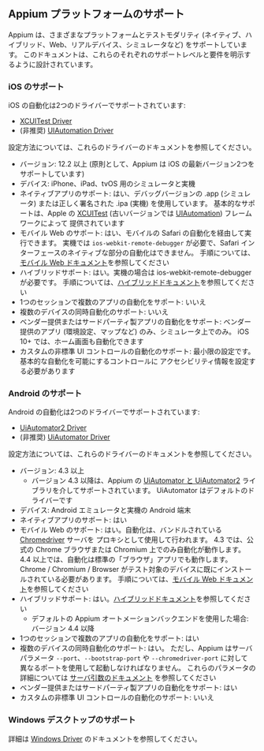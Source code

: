 ## Appium プラットフォームのサポート

Appium は、さまざまなプラットフォームとテストモダリティ 
(ネイティブ、ハイブリッド、Web、リアルデバイス、シミュレータなど) をサポートしています。
このドキュメントは、これらのそれぞれのサポートレベルと要件を明示するように設計されています。

### iOS のサポート

iOS の自動化は2つのドライバーでサポートされています:

* [XCUITest Driver](/docs/en/drivers/ios-xcuitest.md)
* (非推奨) [UIAutomation Driver](/docs/en/drivers/ios-uiautomation.md)

設定方法については、これらのドライバーのドキュメントを参照してください。

* バージョン: 12.2 以上 (原則として、Appium は iOS の最新バージョン2つをサポートしています)
* デバイス: iPhone、iPad、tvOS 用のシミュレータと実機
* ネイティブアプリのサポート: はい、デバッグバージョンの .app (シミュレータ)
  または正しく署名された .ipa (実機) を使用しています。
  基本的なサポートは、Apple の [XCUITest](https://developer.apple.com/reference/xctest) (古いバージョンでは [UIAutomation](https://web.archive.org/web/20160904214108/https://developer.apple.com/library/ios/documentation/DeveloperTools/Reference/UIAutomationRef/)) フレームワークによって
  提供されています
* モバイル Web のサポート: はい、モバイルの Safari の自動化を経由して実行できます。
  実機では `ios-webkit-remote-debugger` が必要で、Safari インターフェースのネイティブな部分の自動化はできません。
  手順については、[モバイル Web ドキュメント](/docs/en/writing-running-appium/web/mobile-web.md)を参照してください
* ハイブリッドサポート: はい。実機の場合は ios-webkit-remote-debugger が必要です。
  手順については、[ハイブリッドドキュメント](/docs/en/writing-running-appium/web/hybrid.md)を参照してください
* 1つのセッションで複数のアプリの自動化をサポート: いいえ
* 複数のデバイスの同時自動化のサポート: いいえ
* ベンダー提供またはサードパーティ製アプリの自動化をサポート: ベンダー提供のアプリ (環境設定、マップなど) のみ、シミュレータ上でのみ。
  iOS 10+ では、ホーム画面も自動化できます
* カスタムの非標準 UI コントロールの自動化のサポート: 最小限の設定です。
  基本的な自動化を可能にするコントロールに
  アクセシビリティ情報を設定する必要があります

### Android のサポート

Android の自動化は2つのドライバーでサポートされています:

* [UiAutomator2 Driver](/docs/en/drivers/android-uiautomator2.md)
* (非推奨) [UiAutomator Driver](/docs/en/drivers/android-uiautomator.md)

設定方法については、これらのドライバーのドキュメントを参照してください。

* バージョン: 4.3 以上
  * バージョン 4.3 以降は、Appium の [UiAutomator と UiAutomator2](http://developer.android.com/tools/testing-support-library/index.html#UIAutomator) ライブラリを介してサポートされています。
    UiAutomator はデフォルトのドライバーです
* デバイス: Android エミュレータと実機の Android 端末
* ネイティブアプリのサポート: はい
* モバイル Web のサポート: はい。自動化は、バンドルされている [Chromedriver](http://chromedriver.chromium.org) サーバを
  プロキシとして使用して行われます。
  4.3 では、公式の Chrome ブラウザまたは Chromium 上でのみ自動化が動作します。
  4.4 以上では、自動化は標準の「ブラウザ」アプリでも動作します。
  Chrome / Chromium / Browser がテスト対象のデバイスに既にインストールされている必要があります。
  手順については、[モバイル Web ドキュメント](/docs/en/writing-running-appium/web/mobile-web.md)を参照してください
* ハイブリッドサポート: はい。[ハイブリッドドキュメント](/docs/en/writing-running-appium/web/hybrid.md)を参照してください
  * デフォルトの Appium オートメーションバックエンドを使用した場合: バージョン 4.4 以降
* 1つのセッションで複数のアプリの自動化をサポート: はい
* 複数のデバイスの同時自動化のサポート: はい。
  ただし、Appium はサーバパラメータ `--port`、`--bootstrap-port` や `--chromedriver-port` に対して
  異なるポートを使用して起動しなければなりません。
  これらのパラメータの詳細については
  [サーバ引数のドキュメント](/docs/en/writing-running-appium/server-args.md) を参照してください
* ベンダー提供またはサードパーティ製アプリの自動化をサポート: はい
* カスタムの非標準 UI コントロールの自動化のサポート: いいえ

### Windows デスクトップのサポート

詳細は [Windows Driver](/docs/en/drivers/windows.md) のドキュメントを参照してください。
